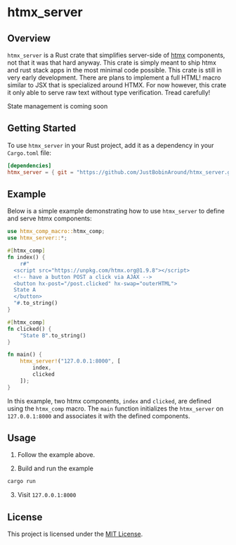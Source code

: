 # htmx_server

## Overview

`htmx_server` is a Rust crate that simplifies server-side of
[htmx](https://htmx.org/) components, not that it was that hard anyway. This crate is simply meant to 
ship htmx and rust stack apps in the most minimal code possible. This crate is still in very early development.
There are plans to implement a full HTML! macro similar to JSX that is specialized
around HTMX. For now however, this crate it only able to serve raw text without
type verification. Tread carefully!

State management is coming soon

## Getting Started

To use `htmx_server` in your Rust project, add it as a dependency in your
`Cargo.toml` file:

```toml
[dependencies]
htmx_server = { git = "https://github.com/JustBobinAround/htmx_server.git" }
```

## Example

Below is a simple example demonstrating how to use `htmx_server` to define and
serve htmx components:

```rust
use htmx_comp_macro::htmx_comp;
use htmx_server::*;

#[htmx_comp]
fn index() {
    r#"
  <script src="https://unpkg.com/htmx.org@1.9.8"></script>
  <!-- have a button POST a click via AJAX -->
  <button hx-post="/post.clicked" hx-swap="outerHTML">
  State A
  </button>
  "#.to_string()
}

#[htmx_comp]
fn clicked() {
    "State B".to_string()
}

fn main() {
    htmx_server!("127.0.0.1:8000", [
        index,
        clicked
    ]);
}
```

In this example, two htmx components, `index` and `clicked`, are defined using
the `htmx_comp` macro. The `main` function initializes the `htmx_server` on
`127.0.0.1:8000` and associates it with the defined components.

## Usage

1. Follow the example above.

2. Build and run the example

```bash
cargo run
```

3. Visit `127.0.0.1:8000`


## License

This project is licensed under the [MIT License](LICENSE).
